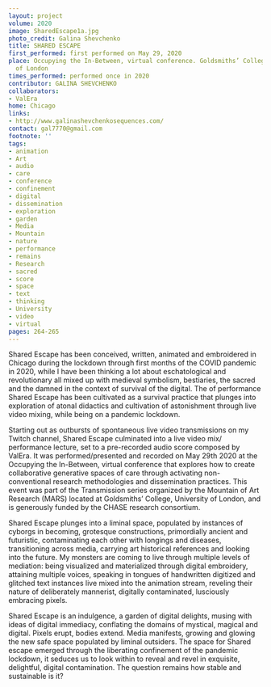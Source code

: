 ```yaml
---
layout: project
volume: 2020
image: SharedEscape1a.jpg
photo_credit: Galina Shevchenko
title: SHARED ESCAPE
first_performed: first performed on May 29, 2020
place: Occupying the In-Between, virtual conference. Goldsmiths’ College, University
  of London
times_performed: performed once in 2020
contributor: GALINA SHEVCHENKO
collaborators:
- ValEra
home: Chicago
links:
- http://www.galinashevchenkosequences.com/
contact: gal7770@gmail.com
footnote: ''
tags:
- animation
- Art
- audio
- care
- conference
- confinement
- digital
- dissemination
- exploration
- garden
- Media
- Mountain
- nature
- performance
- remains
- Research
- sacred
- score
- space
- text
- thinking
- University
- video
- virtual
pages: 264-265
---
```


Shared Escape has been conceived, written, animated and embroidered in Chicago during the lockdown through first months of the COVID pandemic in 2020, while I have been thinking a lot about eschatological and revolutionary all mixed up with medieval symbolism, bestiaries, the sacred and the damned in the context of survival of the digital.  The of performance Shared Escape has been cultivated as a survival practice that plunges into exploration of atonal didactics and cultivation of astonishment through live video mixing, while being on a pandemic lockdown.

Starting out as outbursts of spontaneous live video transmissions on my Twitch channel, Shared Escape culminated into a live video mix/ performance lecture, set to a pre-recorded audio score composed by ValEra.  It was performed/presented and recorded on May 29th 2020 at the Occupying the In-Between, virtual conference that explores how to create collaborative generative spaces of care through activating non-conventional research methodologies and dissemination practices. This event was part of the Transmission series organized by the Mountain of Art Research (MARS) located at Goldsmiths’ College, University of London, and is generously funded by the CHASE research consortium.

Shared Escape plunges into a liminal space, populated by instances of cyborgs in becoming, grotesque constructions, primordially ancient and futuristic, contaminating each other with longings and diseases, transitioning across media, carrying art historical references and looking into the future. My monsters are coming to live through multiple levels of mediation: being visualized and materialized through digital embroidery, attaining multiple voices, speaking in tongues of handwritten digitized and glitched text instances live mixed into the animation stream, reveling their nature of deliberately mannerist, digitally contaminated, lusciously embracing pixels.  

Shared Escape is an indulgence, a garden of digital delights, musing with ideas of digital immediacy, conflating the domains of mystical, magical and digital. Pixels erupt, bodies extend.  Media manifests, growing and glowing the new safe space populated by liminal outsiders. The space for Shared escape emerged through the liberating confinement of the pandemic lockdown, it seduces us to look within to reveal and revel in exquisite, delightful, digital contamination.  The question remains how stable and sustainable is it?

